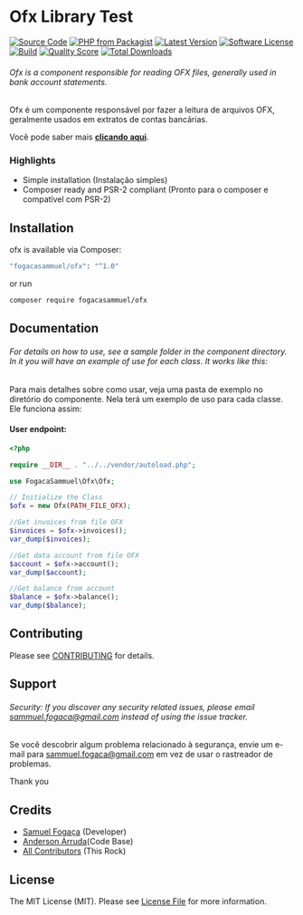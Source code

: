 # Ofx Library Test

[![Source Code](http://img.shields.io/badge/source-fogacasammuel/ofx-blue.svg?style=flat-square)](https://github.com/fogacasammuel/ofx)
[![PHP from Packagist](https://img.shields.io/packagist/php-v/fogacasammuel/ofx.svg?style=flat-square)](https://packagist.org/packages/fogacasammuel/ofx)
[![Latest Version](https://img.shields.io/github/release/fogacasammuel/ofx.svg?style=flat-square)](https://github.com/fogacasammuel/ofx/releases)
[![Software License](https://img.shields.io/badge/license-MIT-brightgreen.svg?style=flat-square)](LICENSE)
[![Build](https://img.shields.io/scrutinizer/build/g/fogacasammuel/ofx.svg?style=flat-square)](https://scrutinizer-ci.com/g/fogacasammuel/ofx)
[![Quality Score](https://img.shields.io/scrutinizer/g/fogacasammuel/ofx.svg?style=flat-square)](https://scrutinizer-ci.com/g/fogacasammuel/ofx)
[![Total Downloads](https://img.shields.io/packagist/dt/fogacasammuel/ofx.svg?style=flat-square)](https://packagist.org/packages/cfogacasammuel/ofx)

###### Ofx is a component responsible for reading OFX files, generally used in bank account statements.

Ofx é um componente responsável por fazer a leitura de arquivos OFX, geralmente usados em extratos de contas bancárias.

Você pode saber mais **[clicando aqui](https://github.com/fogacasammuel/ofx)**.

### Highlights

- Simple installation (Instalação simples)
- Composer ready and PSR-2 compliant (Pronto para o composer e compatível com PSR-2)

## Installation

ofx is available via Composer:

```bash
"fogacasammuel/ofx": "^1.0"
```

or run

```bash
composer require fogacasammuel/ofx
```

## Documentation

###### For details on how to use, see a sample folder in the component directory. In it you will have an example of use for each class. It works like this:

Para mais detalhes sobre como usar, veja uma pasta de exemplo no diretório do componente. Nela terá um exemplo de uso para cada classe. Ele funciona assim:

#### User endpoint:

```php
<?php

require __DIR__ . "../../vendor/autoload.php";

use FogacaSammuel\Ofx\Ofx;

// Initialize the Class
$ofx = new Ofx(PATH_FILE_OFX);

//Get invoices from file OFX
$invoices = $ofx->invoices();
var_dump($invoices);

//Get data account from file OFX
$account = $ofx->account();
var_dump($account);

//Get balance from account
$balance = $ofx->balance();
var_dump($balance);
```

## Contributing

Please see [CONTRIBUTING](https://github.com/fogacasammuel/ofx/blob/master/CONTRIBUTING.md) for details.

## Support

###### Security: If you discover any security related issues, please email sammuel.fogaca@gmail.com instead of using the issue tracker.

Se você descobrir algum problema relacionado à segurança, envie um e-mail para sammuel.fogaca@gmail.com em vez de usar o rastreador de problemas.

Thank you

## Credits
- [Samuel Fogaça](https://github.com/fogacasammuel) (Developer)
- [Anderson Arruda](https://github.com/andmarruda/ofx-php)(Code Base)
- [All Contributors](https://github.com/fogacasammuel/ofx/contributors) (This Rock)

## License

The MIT License (MIT). Please see [License File](https://github.com/fogacasammuel/ofx/blob/master/LICENSE) for more information.
